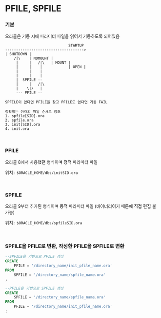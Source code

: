 PFILE, SPFILE
===

### 기본
오라클은 기동 시에 파라미터 파일을 읽어서 기동하도록 되어있음
```
                             STARTUP
------------------------------------>
| SHUTDOWN |
    /|\    | NOMOUNT |
     |     |   /|\   | MOUNT |
     |     |    |            | OPEN |
     |     |    |
     |     |    |
     |  SPFILE --
     |     |   /|\
     |    \|/   |
     --- PFILE --

SPFILE이 없다면 PFILE을 찾고 PFILE도 없다면 기동 FAIL

정확히는 아래의 파일 순서로 참조
1. spfile[SID].ora
2. spfile.ora
3. init[SID].ora
4. init.ora
```

<br>

### PFILE
오라클 8에서 사용했던 형식이며 정적 파라미터 파일

위치 : `$ORACLE_HOME/dbs/initSID.ora`

<br>

### SPFILE
오라클 9부터 추가된 형식이며 동적 파라미터 파일 (바이너리이기 때문에 직접 편집 불가능)

위치 : `$ORACLE_HOME/dbs/spfileSID.ora`

<br>

### SPFILE을 PFILE로 변환, 작성한 PFILE을 SPFILE로 변환
```sql
--SPFILE을 기반으로 PFILE 생성
CREATE
    PFILE = '/directory_name/init_pfile_name.ora'
FROM
    SPFILE = '/directory_name/spfile_name.ora'
;

--PFILE을 기반으로 SPFILE 생성
CREATE
    SPFILE = '/directory_name/spfile_name.ora'
FROM
    PFILE = '/directory_name/init_pfile_name.ora'
;
```

<br>
